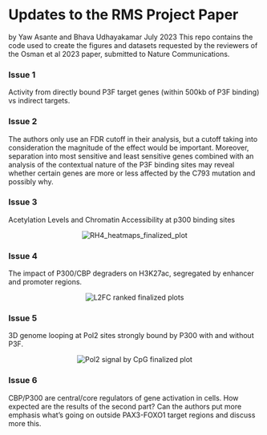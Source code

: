 # Updates to the RMS Project Paper
by Yaw Asante and Bhava Udhayakamar
July 2023
This repo contains the code used to create the figures and datasets requested by the reviewers of the Osman et al 2023 paper, submitted to Nature Communications.

### Issue 1
Activity from directly bound P3F target genes (within 500kb of P3F binding) vs indirect targets. 

### Issue 2
The authors only use an FDR cutoff in their analysis, but a cutoff taking into consideration the magnitude of the effect would be important. Moreover, separation into most sensitive and least sensitive genes combined with an analysis of the contextual nature of the P3F binding sites may reveal whether certain genes are more or less affected by the C793 mutation and possibly why.


### Issue 3
Acetylation Levels and Chromatin Accessibility at p300 binding sites
<p align="center"><img align="center" alt="RH4_heatmaps_finalized_plot" src="https://github.com/GryderLab/rms_additional_code/assets/135348829/900e6ea0-fe5f-40bb-9a1f-f633b4e63085">
</p>

### Issue 4
The impact of P300/CBP degraders on H3K27ac, segregated by enhancer and promoter regions. 
<p align="center"><img align="center" alt="L2FC ranked finalized plots" src="https://github.com/GryderLab/rms_additional_code/assets/135348829/a2ccb727-ff59-4bf7-8921-8f615f45bf15">
</p>

### Issue 5
3D genome looping at Pol2 sites strongly bound by P300 with and without P3F.
<p align="center"><img alt="Pol2 signal by CpG finalized plot" src="https://github.com/GryderLab/rms_additional_code/assets/135348829/d7991460-b3d2-40db-9081-63d7a63482fa">
</p>

### Issue 6
CBP/P300 are central/core regulators of gene activation in cells. How expected are the results of the second part? Can the authors put more emphasis what’s going on outside PAX3-FOXO1 target regions and discuss more this.
<p align="center"></p>
